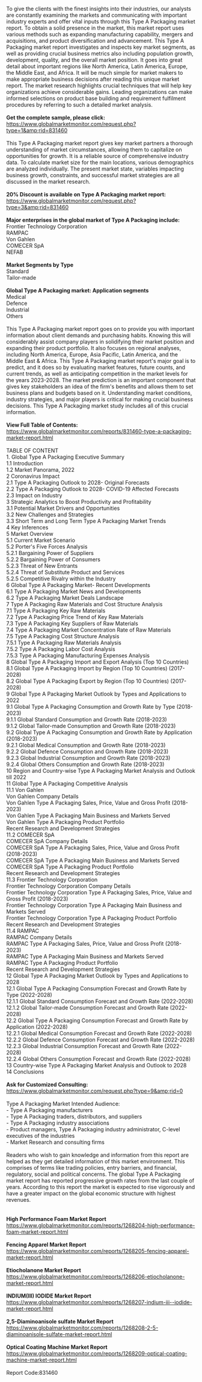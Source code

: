 To give the clients with the finest insights into their industries, our analysts are constantly examining the markets and communicating with important industry experts and offer vital inputs through this Type A Packaging market report. To obtain a solid presence in the market, this market report uses various methods such as expanding manufacturing capability, mergers and acquisitions, and product diversification and advancement. This Type A Packaging market report investigates and inspects key market segments, as well as providing crucial business metrics also including population growth, development, quality, and the overall market position. It goes into great detail about important regions like North America, Latin America, Europe, the Middle East, and Africa. It will be much simple for market makers to make appropriate business decisions after reading this unique market report. The market research highlights crucial techniques that will help key organizations achieve considerable gains. Leading organizations can make informed selections on product base building and requirement fulfilment procedures by referring to such a detailed market analysis.<br /><br /><strong>Get the complete sample, please click:</strong><br /><a href="https://www.globalmarketmonitor.com/request.php?type=1&amp;rid=831460">https://www.globalmarketmonitor.com/request.php?type=1&amp;rid=831460</a><br /><br />This Type A Packaging market report gives key market partners a thorough understanding of market circumstances, allowing them to capitalize on opportunities for growth. It is a reliable source of comprehensive industry data. To calculate market size for the main locations, various demographics are analyzed individually. The present market state, variables impacting business growth, constraints, and successful market strategies are all discussed in the market research.<br /><br /><strong>20% Discount is available on Type A Packaging market report:</strong><br /><a href="https://www.globalmarketmonitor.com/request.php?type=3&amp;rid=831460">https://www.globalmarketmonitor.com/request.php?type=3&amp;rid=831460</a><br /><br /><strong>Major enterprises in the global market of Type A Packaging include:</strong><br /> Frontier Technology Corporation <br />RAMPAC <br />Von Gahlen <br />COMECER SpA <br />NEFAB <br /><br /><strong>Market Segments by Type</strong><br />Standard <br />Tailor-made <br /><br /><strong>Global Type A Packaging market: Application segments</strong><br />Medical <br />Defence <br />Industrial <br />Others <br /><br />This Type A Packaging market report goes on to provide you with important information about client demands and purchasing habits. Knowing this will considerably assist company players in solidifying their market position and expanding their product portfolio. It also focuses on regional analyses, including North America, Europe, Asia Pacific, Latin America, and the Middle East &amp; Africa. This Type A Packaging market report's major goal is to predict, and it does so by evaluating market features, future counts, and current trends, as well as anticipating competition in the market levels for the years 2023-2028. The market prediction is an important component that gives key stakeholders an idea of the firm's benefits and allows them to set business plans and budgets based on it. Understanding market conditions, industry strategies, and major players is critical for making crucial business decisions. This Type A Packaging market study includes all of this crucial information.<br /><br /><strong>View Full Table of Contents:</strong><br /><a href="https://www.globalmarketmonitor.com/reports/831460-type-a-packaging-market-report.html">https://www.globalmarketmonitor.com/reports/831460-type-a-packaging-market-report.html</a><br /><br />TABLE OF CONTENT<br />1. Global Type A Packaging Executive Summary<br />1.1 Introduction<br />1.2 Market Panorama, 2022<br />2 Coronavirus Impact<br />2.1 Type A Packaging Outlook to 2028- Original Forecasts<br />2.2 Type A Packaging Outlook to 2028- COVID-19 Affected Forecasts<br />2.3 Impact on Industry<br />3 Strategic Analytics to Boost Productivity and Profitability<br />3.1 Potential Market Drivers and Opportunities<br />3.2 New Challenges and Strategies<br />3.3 Short Term and Long Term Type A Packaging Market Trends<br />4 Key Inferences<br />5 Market Overview<br />5.1 Current Market Scenario<br />5.2 Porter's Five Forces Analysis<br />5.2.1 Bargaining Power of Suppliers<br />5.2.2 Bargaining Power of Consumers<br />5.2.3 Threat of New Entrants<br />5.2.4 Threat of Substitute Product and Services<br />5.2.5 Competitive Rivalry within the Industry<br />6 Global Type A Packaging Market- Recent Developments<br />6.1 Type A Packaging Market News and Developments<br />6.2 Type A Packaging Market Deals Landscape<br />7 Type A Packaging Raw Materials and Cost Structure Analysis<br />7.1 Type A Packaging Key Raw Materials<br />7.2 Type A Packaging Price Trend of Key Raw Materials<br />7.3 Type A Packaging Key Suppliers of Raw Materials<br />7.4 Type A Packaging Market Concentration Rate of Raw Materials<br />7.5 Type A Packaging Cost Structure Analysis<br />7.5.1 Type A Packaging Raw Materials Analysis<br />7.5.2 Type A Packaging Labor Cost Analysis<br />7.5.3 Type A Packaging Manufacturing Expenses Analysis<br />8 Global Type A Packaging Import and Export Analysis (Top 10 Countries)<br />8.1 Global Type A Packaging Import by Region (Top 10 Countries) (2017-2028)<br />8.2 Global Type A Packaging Export by Region (Top 10 Countries) (2017-2028)<br />9 Global Type A Packaging Market Outlook by Types and Applications to 2022<br />9.1 Global Type A Packaging Consumption and Growth Rate by Type (2018-2023)<br />9.1.1 Global Standard Consumption and Growth Rate (2018-2023)<br />9.1.2 Global Tailor-made Consumption and Growth Rate (2018-2023)<br />9.2 Global Type A Packaging Consumption and Growth Rate by Application (2018-2023)<br />9.2.1  Global Medical Consumption and Growth Rate (2018-2023)<br />9.2.2  Global Defence Consumption and Growth Rate (2018-2023)<br />9.2.3  Global Industrial Consumption and Growth Rate (2018-2023)<br />9.2.4  Global Others Consumption and Growth Rate (2018-2023)<br />10 Region and Country-wise Type A Packaging Market Analysis and Outlook till 2022<br />11 Global Type A Packaging Competitive Analysis<br />11.1 Von Gahlen<br />Von Gahlen Company Details<br />Von Gahlen Type A Packaging Sales, Price, Value and Gross Profit (2018-2023)<br />Von Gahlen Type A Packaging Main Business and Markets Served<br />Von Gahlen Type A Packaging Product Portfolio<br />Recent Research and Development Strategies<br />11.2 COMECER SpA<br />COMECER SpA Company Details<br />COMECER SpA Type A Packaging Sales, Price, Value and Gross Profit (2018-2023)<br />COMECER SpA Type A Packaging Main Business and Markets Served<br />COMECER SpA Type A Packaging Product Portfolio<br />Recent Research and Development Strategies<br />11.3 Frontier Technology Corporation<br />Frontier Technology Corporation Company Details<br />Frontier Technology Corporation Type A Packaging Sales, Price, Value and Gross Profit (2018-2023)<br />Frontier Technology Corporation Type A Packaging Main Business and Markets Served<br />Frontier Technology Corporation Type A Packaging Product Portfolio<br />Recent Research and Development Strategies<br />11.4 RAMPAC<br />RAMPAC Company Details<br />RAMPAC Type A Packaging Sales, Price, Value and Gross Profit (2018-2023)<br />RAMPAC Type A Packaging Main Business and Markets Served<br />RAMPAC Type A Packaging Product Portfolio<br />Recent Research and Development Strategies<br />12 Global Type A Packaging Market Outlook by Types and Applications to 2028<br />12.1 Global Type A Packaging Consumption Forecast and Growth Rate by Type (2022-2028)<br />12.1.1 Global Standard Consumption Forecast and Growth Rate (2022-2028)<br />12.1.2 Global Tailor-made Consumption Forecast and Growth Rate (2022-2028)<br />12.2 Global Type A Packaging Consumption Forecast and Growth Rate by Application (2022-2028)<br />12.2.1 Global Medical Consumption Forecast and Growth Rate (2022-2028)<br />12.2.2 Global Defence Consumption Forecast and Growth Rate (2022-2028)<br />12.2.3 Global Industrial Consumption Forecast and Growth Rate (2022-2028)<br />12.2.4 Global Others Consumption Forecast and Growth Rate (2022-2028)<br />13 Country-wise Type A Packaging Market Analysis and Outlook to 2028<br />14 Conclusions<br /><br /><strong>Ask for Customized Consulting:</strong><br /><a href="https://www.globalmarketmonitor.com/request.php?type=9&amp;rid=0">https://www.globalmarketmonitor.com/request.php?type=9&amp;rid=0</a><br /><br />Type A Packaging Market Intended Audience:<br />- Type A Packaging manufacturers<br />- Type A Packaging traders, distributors, and suppliers<br />- Type A Packaging industry associations<br />- Product managers, Type A Packaging industry administrator, C-level executives of the industries<br />- Market Research and consulting firms<br /><br />Readers who wish to gain knowledge and information from this report are helped as they get detailed information of this market environment. This comprises of terms like trading policies, entry barriers, and financial, regulatory, social and political concerns. The global Type A Packaging market report has reported progressive growth rates from the last couple of years. According to this report the market is expected to rise vigorously and have a greater impact on the global economic structure with highest revenues. <br /><br /><strong><br /></strong><strong>High Performance Foam Market Report</strong><br /><a href="https://www.globalmarketmonitor.com/reports/1268204-high-performance-foam-market-report.html">https://www.globalmarketmonitor.com/reports/1268204-high-performance-foam-market-report.html</a><br /><br /><strong>Fencing Apparel Market Report</strong><br /><a href="https://www.globalmarketmonitor.com/reports/1268205-fencing-apparel-market-report.html">https://www.globalmarketmonitor.com/reports/1268205-fencing-apparel-market-report.html</a><br /><br /><strong>Etiocholanone Market Report</strong><br /><a href="https://www.globalmarketmonitor.com/reports/1268206-etiocholanone-market-report.html">https://www.globalmarketmonitor.com/reports/1268206-etiocholanone-market-report.html</a><br /><br /><strong>INDIUM(III) IODIDE Market Report</strong><br /><a href="https://www.globalmarketmonitor.com/reports/1268207-indium-iii--iodide-market-report.html">https://www.globalmarketmonitor.com/reports/1268207-indium-iii--iodide-market-report.html</a><br /><br /><strong>2,5-Diaminoanisole sulfate Market Report</strong><br /><a href="https://www.globalmarketmonitor.com/reports/1268208-2-5-diaminoanisole-sulfate-market-report.html">https://www.globalmarketmonitor.com/reports/1268208-2-5-diaminoanisole-sulfate-market-report.html</a><br /><br /><strong>Optical Coating Machine Market Report</strong><br /><a href="https://www.globalmarketmonitor.com/reports/1268209-optical-coating-machine-market-report.html">https://www.globalmarketmonitor.com/reports/1268209-optical-coating-machine-market-report.html</a><br /><br />Report Code:831460</p>
